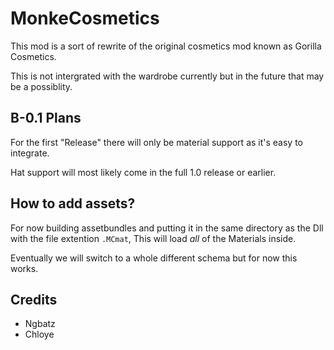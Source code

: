 # MonkeCosmetics
This mod is a sort of rewrite of the original cosmetics mod known as Gorilla Cosmetics.

This is not intergrated with the wardrobe currently but in the future that may be a possiblity.

## B-0.1 Plans
For the first "Release" there will only be material support as it's easy to integrate. 

Hat support will most likely come in the full 1.0 release or earlier.

## How to add assets?
For now building assetbundles and putting it in the same directory as the Dll with the file extention `.MCmat`, This will load *all* of the Materials inside.

Eventually we will switch to a whole different schema but for now this works.

## Credits

* Ngbatz
* Chloye
